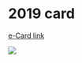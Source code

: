 # 2019 card

[e-Card link](https://omlhawaii.github.io/christmas-cards/2019/card.html)

![](snowglobe_oml.gif)
